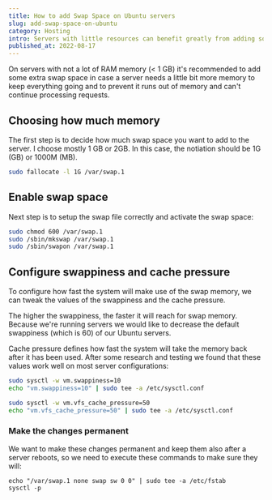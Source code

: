 ```yaml
---
title: How to add Swap Space on Ubuntu servers
slug: add-swap-space-on-ubuntu
category: Hosting
intro: Servers with little resources can benefit greatly from adding some swap space for memory usage.
published_at: 2022-08-17
---
```


On servers with not a lot of RAM memory (< 1 GB) it's recommended to add some extra swap space in case a server needs a little bit more memory to keep everything going and to prevent it runs out of memory and can't continue processing requests.

## Choosing how much memory

The first step is to decide how much swap space you want to add to the server. I choose mostly 1 GB or 2GB. In this case, the notiation should be 1G (GB) or 1000M (MB).

```bash
sudo fallocate -l 1G /var/swap.1
```

## Enable swap space

Next step is to setup the swap file correctly and activate the swap space:

```bash
sudo chmod 600 /var/swap.1
sudo /sbin/mkswap /var/swap.1
sudo /sbin/swapon /var/swap.1
```

## Configure swappiness and cache pressure

To configure how fast the system will make use of the swap memory, we can tweak the values of the swappiness and the cache pressure.

The higher the swappiness, the faster it will reach for swap memory. Because we're running servers we would like to decrease the default swappiness (which is 60) of our Ubuntu servers.

Cache pressure defines how fast the system will take the memory back after it has been used. After some research and testing we found that these values work well on most server configurations:

```bash
sudo sysctl -w vm.swappiness=10
echo "vm.swappiness=10" | sudo tee -a /etc/sysctl.conf

sudo sysctl -w vm.vfs_cache_pressure=50
echo "vm.vfs_cache_pressure=50" | sudo tee -a /etc/sysctl.conf
```

### Make the changes permanent

We want to make these changes permanent and keep them also after a server reboots, so we need to execute these commands to make sure they will:

```
echo "/var/swap.1 none swap sw 0 0" | sudo tee -a /etc/fstab
sysctl -p
```
